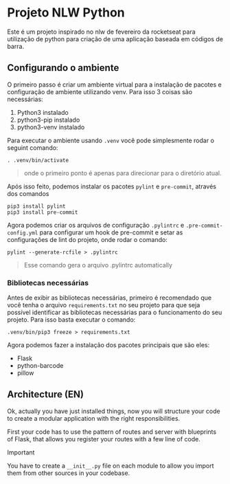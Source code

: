 # Projeto NLW Python

Este é um projeto inspirado no nlw de fevereiro da rocketseat para utilização de python para criação de uma aplicação baseada em códigos de barra.

## Configurando o ambiente

O primeiro passo é criar um ambiente virtual para a instalação de pacotes e configuração de ambiente utilizando venv.
Para isso 3 coisas são necessárias:
1. Python3 instalado
2. python3-pip instalado
3. python3-venv instalado

Para executar o ambiente usando `.venv` você pode simplesmente rodar o seguint comando:

```shell
. .venv/bin/activate
```
>onde o primeiro ponto é apenas para direcionar para o diretório atual.

Após isso feito, podemos instalar os pacotes `pylint` e `pre-commit`, através dos comandos

```shell
pip3 install pylint
pip3 install pre-commit
```

Agora podemos criar os arquivos de configuração `.pylintrc` e `.pre-commit-config.yml` para configurar um hook de pre-commit e setar as configurações de lint do projeto, onde rodar o comando:

```shell
pylint --generate-rcfile > .pylintrc
```
> Esse comando gera o arquivo .pylintrc automatically

### Bibliotecas necessárias

Antes de exibir as bibliotecas necessárias, primeiro é recomendado que você tenha o arquivo `requirements.txt` no seu projeto para que seja possível identificar as bibliotecas necessárias para o funcionamento do seu projeto.
Para isso basta executar o comando:

```shell
.venv/bin/pip3 freeze > requirements.txt
```

Agora podemos fazer a instalação dos pacotes principais que são eles:

- Flask
- python-barcode
- pillow

## Architecture (EN)

Ok, actually you have just installed things, now you will structure your code to create a modular application with the right responsibilities.

First your code has to use the pattern of routes and server with blueprints of Flask, that allows you register your routes with a few line of code.

>[!IMPORTANT]
> You have to create a `__init__.py` file on each module to allow you import them from other sources in your codebase.